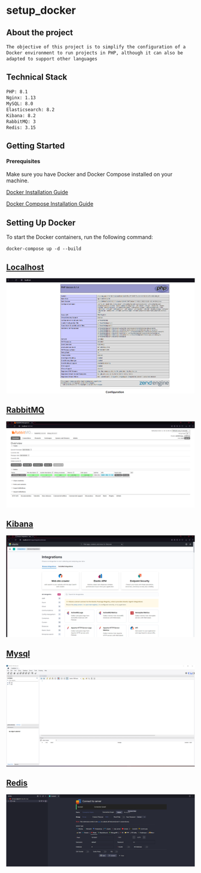 # setup_docker

## About the project
```
The objective of this project is to simplify the configuration of a Docker environment to run projects in PHP, although it can also be adapted to support other languages
```

## Technical Stack

```
PHP: 8.1
Nginx: 1.13
MySQL: 8.0
Elasticsearch: 8.2
Kibana: 8.2
RabbitMQ: 3
Redis: 3.15
```
## Getting Started
#### Prerequisites
Make sure you have Docker and Docker Compose installed on your machine.

[Docker Installation Guide](https://docs.docker.com/get-docker/)

[Docker Compose Installation Guide](https://docs.docker.com/compose/install/)

## Setting Up Docker

To start the Docker containers, run the following command:

```
docker-compose up -d --build
```

## [Localhost](http://localhost/)
![Alt text](image-1.png)

## [RabbitMQ](http://localhost:15672/#/)
![Alt text](image-2.png)

## [Kibana](http://localhost:5601/app/integrations/browse)
![Alt text](image-3.png)

## [Mysql]()
![Alt text](image-4.png)

## [Redis]()
![Alt text](image-5.png)